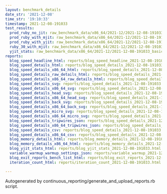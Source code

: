 ```yaml
---
layout: benchmark_details
date_str: '2021-12-08'
time_str: '19:10:33'
timestamp: 2021-12-08-191033
test_results:
  prod_ruby_no_jit: raw_benchmark_data/x86_64/2021-12/2021-12-08-191033_basic_benchmark_prod_ruby_no_jit.json
  prod_ruby_with_mjit: raw_benchmark_data/x86_64/2021-12/2021-12-08-191033_basic_benchmark_prod_ruby_with_mjit.json
  prod_ruby_with_yjit: raw_benchmark_data/x86_64/2021-12/2021-12-08-191033_basic_benchmark_prod_ruby_with_yjit.json
  ruby_30_with_mjit: raw_benchmark_data/x86_64/2021-12/2021-12-08-191033_basic_benchmark_ruby_30_with_mjit.json
  yjit_stats: raw_benchmark_data/x86_64/2021-12/2021-12-08-191033_basic_benchmark_yjit_stats.json
reports:
  blog_speed_headline_html: reports/blog_speed_headline_2021-12-08-191033.html
  blog_speed_details_html: reports/blog_speed_details_2021-12-08-191033.html
  blog_speed_details_x86_64_html: reports/blog_speed_details_2021-12-08-191033.x86_64.html
  blog_speed_details_raw_details_html: reports/blog_speed_details_2021-12-08-191033.raw_details.html
  blog_speed_details_x86_64_raw_details_html: reports/blog_speed_details_2021-12-08-191033.x86_64.raw_details.html
  blog_speed_details_svg: reports/blog_speed_details_2021-12-08-191033.svg
  blog_speed_details_x86_64_svg: reports/blog_speed_details_2021-12-08-191033.x86_64.svg
  blog_speed_details_head_svg: reports/blog_speed_details_2021-12-08-191033.head.svg
  blog_speed_details_x86_64_head_svg: reports/blog_speed_details_2021-12-08-191033.x86_64.head.svg
  blog_speed_details_back_svg: reports/blog_speed_details_2021-12-08-191033.back.svg
  blog_speed_details_x86_64_back_svg: reports/blog_speed_details_2021-12-08-191033.x86_64.back.svg
  blog_speed_details_micro_svg: reports/blog_speed_details_2021-12-08-191033.micro.svg
  blog_speed_details_x86_64_micro_svg: reports/blog_speed_details_2021-12-08-191033.x86_64.micro.svg
  blog_speed_details_tripwires_json: reports/blog_speed_details_2021-12-08-191033.tripwires.json
  blog_speed_details_x86_64_tripwires_json: reports/blog_speed_details_2021-12-08-191033.x86_64.tripwires.json
  blog_speed_details_csv: reports/blog_speed_details_2021-12-08-191033.csv
  blog_speed_details_x86_64_csv: reports/blog_speed_details_2021-12-08-191033.x86_64.csv
  blog_memory_details_html: reports/blog_memory_details_2021-12-08-191033.html
  blog_memory_details_x86_64_html: reports/blog_memory_details_2021-12-08-191033.x86_64.html
  blog_yjit_stats_html: reports/blog_yjit_stats_2021-12-08-191033.html
  variable_warmup_warmup_settings_json: reports/variable_warmup_2021-12-08-191033.warmup_settings.json
  blog_exit_reports_bench_list_html: reports/blog_exit_reports_2021-12-08-191033.bench_list.html
  iteration_count_html: reports/iteration_count_2021-12-08-191033.html

---
```

Autogenerated by continuous_reporting/generate_and_upload_reports.rb script.
